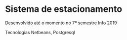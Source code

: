 # Sistema de estacionamento
Desenvolvido até o momento no 7º semestre Info 2019

Tecnologias
Netbeans, Postgresql

